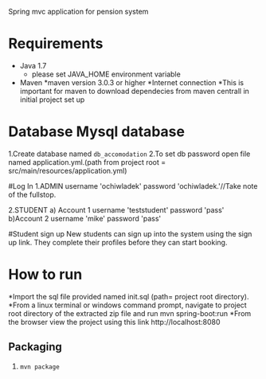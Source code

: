 Spring mvc application for pension system
# Requirements

* Java 1.7
    * please set JAVA_HOME environment variable 
* Maven
    *maven version 3.0.3 or higher
*Internet connection
    *This is important for maven to download dependecies from maven centrall in initial project set up
# Database Mysql database
   1.Create database named  `db_accomodation`
   2.To set db password open file named application.yml.(path from project root = src/main/resources/application.yml)

#Log In
  1.ADMIN
     username  'ochiwladek'
     password  'ochiwladek.'//Take note of the fullstop.

  2.STUDENT
    a) Account 1
        username 'teststudent'
        password 'pass'
    b)Account 2
        username 'mike'
        password 'pass'

 #Student sign up
   New students can sign up into the system using the sign up link.
   They complete their profiles before they can start booking.
# How to run
  *Import the sql file provided named init.sql (path= project root directory).
  *From a linux terminal or windows command prompt, navigate to project root directory of the extracted zip file and
   run mvn spring-boot:run
  *From the browser view the project using this link http://localhost:8080

## Packaging
  1. `mvn package`
